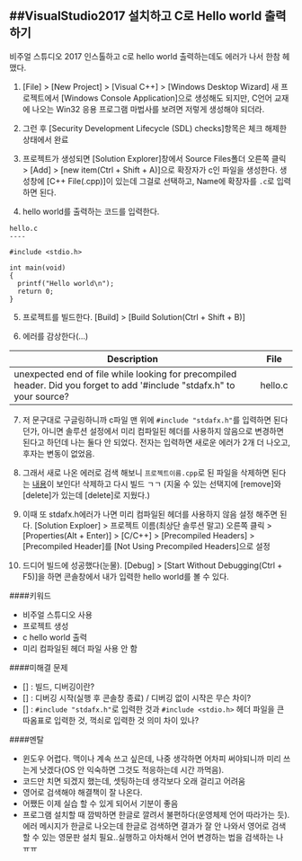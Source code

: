 ##VisualStudio2017 설치하고 C로 Hello world 출력하기
----

비주얼 스튜디오 2017 인스톨하고 c로 hello world 출력하는데도 에러가 나서 한참 헤맸다.

1) [File] > [New Project] > [Visual C++] > [Windows Desktop Wizard]
새 프로젝트에서 [Windows Console Application]으로 생성해도 되지만,
C언어 교재에 나오는 Win32 응용 프로그램 마법사를 보려면 저렇게 생성해야 되더라.

2) 그런 후 [Security Development Lifecycle (SDL) checks]항목은 체크 해제한 상태에서 완료

3) 프로젝트가 생성되면 [Solution Explorer]창에서 Source Files폴더 오른쪽 클릭 > [Add] > [new item(Ctrl + Shift + A)]으로 확장자가 c인 파일을 생성한다.
생성창에 [C++ File(.cpp)]이 있는데 그걸로 선택하고, Name에 확장자를 `.c`로 입력하면 된다.

4) hello world를 출력하는 코드를 입력한다.
```
hello.c
----

#include <stdio.h>

int main(void)
{
  printf("Hello world\n");
  return 0;
}
```

5) 프로젝트를 빌드한다. [Build] > [Build Solution(Ctrl + Shift + B)]

6) 에러를 감상한다(...)

| Description                                                                                                             | File    |
| ----------------------------------------------------------------------------------------------------------------------- | ------- |
| unexpected end of file while looking for precompiled header. Did you forget to add '#include "stdafx.h" to your source? | hello.c |

7) 저 문구대로 구글링하니까 c파일 맨 위에 `#include "stdafx.h"`를 입력하면 된다던가, 아니면 솔루션 설정에서 미리 컴파일된 헤더를 사용하지 않음으로 변경하면 된다고 하던데 나는 둘다 안 되었다. 전자는 입력하면 새로운 에러가 2개 더 나오고, 후자는 변동이 없었음.

8) 그래서 새로 나온 에러로 검색 해보니 `프로젝트이름.cpp`로 된 파일을 삭제하면 된다는 [내용][1]이 보인다! 삭제하고 다시 빌드 ㄱㄱ
(지울 수 있는 선택지에 [remove]와 [delete]가 있는데 [delete]로 지웠다.)

9) 이때 또 stdafx.h에러가 나면 미리 컴파일된 헤더를 사용하지 않음 설정 해주면 된다. [Solution Exploer] > 프로젝트 이름(최상단 솔루션 말고) 오른쪽 클릭 > [Properties(Alt + Enter)] > [C/C++] > [Precompiled Headers] > [Precompiled Header]를 [Not Using Precompiled Headers]으로 설정

10) 드디어 빌드에 성공했다(눈물). [Debug] > [Start Without Debugging(Ctrl + F5)]을 하면 콘솔창에서 내가 입력한 hello world를 볼 수 있다.

####키워드
- 비주얼 스튜디오 사용
- 프로젝트 생성
- c hello world 출력
- 미리 컴파일된 헤더 파일 사용 안 함

####미해결 문제
- [] : 빌드, 디버깅이란?
- [] : 디버깅 시작(실행 후 콘솔창 종료) / 디버깅 없이 시작은 무슨 차이?
- [] : `#include "stdafx.h"`로 입력한 것과 `#include <stdio.h>` 헤더 파일을 큰 따옴표로 입력한 것, 꺽쇠로 입력한 것 의미 차이 있나?

####멘탈
- 윈도우 어렵다. 맥이나 계속 쓰고 싶은데, 나중 생각하면 어차피 써야되니까 미리 쓰는게 낫겠다(OS 안 익숙하면 그것도 적응하는데 시간 까먹음).
- 코드만 치면 되겠지 했는데, 셋팅하는데 생각보다 오래 걸리고 어려움
- 영어로 검색해야 해결책이 잘 나온다.
- 어쨌든 이제 실습 할 수 있게 되어서 기분이 좋음
- 프로그램 설치할 때 깜박하면 한글로 깔려서 불편하다(운영체제 언어 따라가는 듯). 에러 메시지가 한글로 나오는데 한글로 검색하면 결과가 잘 안 나와서 영어로 검색할 수 있는 영문판 설치 필요..실행하고 아차해서 언어 변경하는 법을 검색하는 나 ㅠㅠ


[1]:https://social.msdn.microsoft.com/Forums/vstudio/en-US/cf3b6326-6e58-4b85-afb1-2694a1450128/error-lnk2005-main-already-defined?forum=vclanguage
